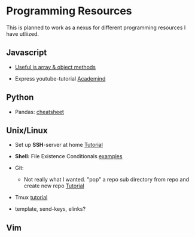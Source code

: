 # Programming Resources

This is planned to work as a nexus for different programming resources I have utliized. 

## Javascript
* [Useful js array & object methods](https://codeburst.io/useful-javascript-array-and-object-methods-6c7971d93230)

* Express youtube-tutorial [Academind](https://www.youtube.com/watch?v=bf8L9tQi_MQ)


## Python
* Pandas: [cheatsheet](https://github.com/pandas-dev/pandas/blob/master/doc/cheatsheet/Pandas_Cheat_Sheet.pdf)


## Unix/Linux
* Set up **SSH**-server at home [Tutorial](https://dev.to/zduey/how-to-set-up-an-ssh-server-on-a-home-computer)
* <strong>Shell:</strong> File Existence Conditionals [examples](https://www.cyberciti.biz/tips/find-out-if-file-exists-with-conditional-expressions.html)

* Git: 
  * Not really what I wanted. "pop" a repo sub directory from repo and create new repo [Tutorial](https://aigeec.com/how-to-split-a-git-repo/)

* Tmux [tutorial](https://minimul.com/teaches/tmux)
* template, send-keys, elinks?

## Vim




